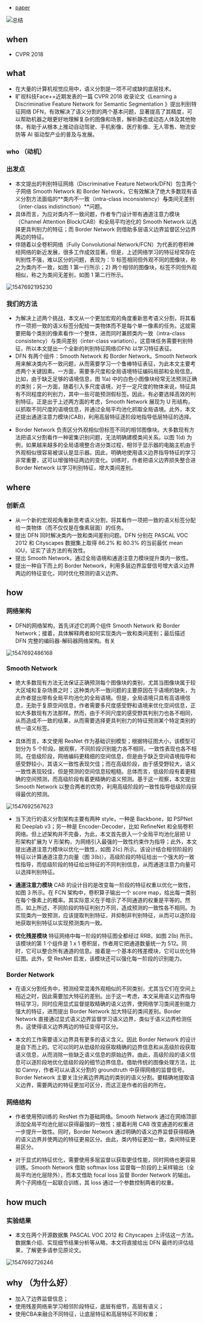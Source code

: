 - [paper](paper/13.306-18-Learning-a-Discriminative-Feature-Network-for-Semantic-Segmentation.pdf)

![总结](readme/13.306-思维导图.png)

## when

-  CVPR 2018

## what

- 在大量的计算机视觉应用中，语义分割是一项不可或缺的底层技术。
- 旷视科技Face++近期发表的一篇 CVPR 2018 收录论文《Learning a Discriminative Feature Network for Semantic Segmentation 》提出判别特征网络 DFN，有效解决了语义分割的两个基本问题，显著提高了其精度，可以帮助机器之眼更好地理解复杂的图像和场景，解析静态或动态人体及其他物体，有助于从根本上推动自动驾驶、手机影像、医疗影像、无人零售、物流安防等 AI 驱动型产业的普及与发展。

### who （动机）

### 出发点

- 本文提出的判别特征网络（Discriminative Feature Network/DFN）包含两个子网络 Smooth Network 和 Border Network，它有效解决了绝大多数现有语义分割方法面临的**类内不一致（intra-class inconsistency）**与**类间无差别（inter-class indistinction）**问题。
- 具体而言，为应对类内不一致问题，作者专门设计带有通道注意力模块（Channel Attention Block/CAB）和全局平均池化的 Smooth Network 以选择更具判别力的特征；而 Border Network 则借助多层语义边界监督区分边界两边的特征。
- 伴随着以全卷积网络（Fully Convolutional Network/FCN）为代表的卷积神经网络的新近发展，很多工作成效显著。但是，上述网络学习的特征经常存在判别性不强，难以区分的问题，表现为：1) 标签相同但外观不同的图像块，称之为类内不一致，如图 1 第一行所示；2) 两个相邻的图像块，标签不同但外观相似，称之为类间无差别，如图 1 第二行所示。

![1547692195230](readme/13.306-语义分割-问题.png)

### 我们的方法

* 为解决上述两个挑战，本文从一个更加宏观的角度重新思考语义分割，将其看作一项把一致的语义标签分配给一类物体而不是每个单一像素的任务。这就需要把每个类别的像素看作一个整体，进而同时兼顾类内一致（intra-class consistency）与类间差别（inter-class variation）。这意味任务需要判别特征，所以本文提出一个全新的判别特征网络(DFN) 以学习特征表征。
* DFN 有两个组件：Smooth Network 和 Border Network。Smooth Network 用来解决类内不一致问题，从而需要学习一个鲁棒特征表征，为此本文主要考虑两个关键因素。一方面，需要多尺度和全局语境特征编码局部和全局信息。比如，由于缺乏足够的语境信息，图 1(a) 中的白色小图像块经常无法预测正确的类别；另一方面，随着引入多尺度语境，对于一定尺度的物体来说，特征具有不同程度的判别力，其中一些可能预测假标签。因此，有必要选择高效的判别特征。正是出于上述两方面的考虑，Smooth Network 展现为 U 形结构，以抓取不同尺度的语境信息，并通过全局平均池化抓取全局语境。此外，本文还提出通道注意力模块(CAB)，利用高层特征逐阶段地指导低层特征的选择。

- Border Network 负责区分外观相似但标签不同的相邻图像块。大多数现有方法把语义分割看作一种密集识别问题，无法明确建模类间关系。以图 1(d) 为例，如果越来越多的全局语境整合进分类过程，相邻于显示器的电脑主机由于外观相似很容易被误认是显示器。因此，明确地使用语义边界指导特征的学习非常重要，这可以增强特征两边的变化。训练时，作者把语义边界损失整合进 Border Network 以学习判别特征，增大类间差别。

## where

### 创新点

- 从一个新的宏观视角重新思考语义分割，将其看作一项把一致的语义标签分配给一类物体（而不仅仅是在像素层面）的任务。
- 提出 DFN 同时解决类内一致和类间差别问题。DFN 分别在 PASCAL VOC 2012 和 Cityscapes 数据集上取得 86.2% 和 80.3% 的当前最优 mean IOU，证实了该方法的有效性。
- 提出 Smooth Network，通过全局语境和通道注意力模块提升类内一致性。
- 提出一种自下而上的 Border Network，利用多层边界监督信号增大语义边界两边的特征变化，同时优化预测的语义边界。

## how

### 网络架构

* DFN的网络架构，首先详述它的两个组件 Smooth Network 和 Border Network；接着，具体解释两者如何实现类内一致和类间差别；最后描述 DFN 完整的编码器-解码器网络架构。有关

![1547692486168](readme/13.306-DFN-概览.png)

### Smooth Network

* 绝大多数现有方法无法保证正确预测每个图像块的类别，尤其当图像块属于较大区域和复杂场景之时；这种类内不一致问题的主要原因在于语境的缺失，为此作者提出带有全局平均池化的全局语境。但是，全局语境只具有高语境信息，无助于复原空间信息，作者需要多尺度感受野和语境来优化空间信息，正如大多数现有方法那样。然而，由于不同尺度的感受野其判别力也各不相同，从而造成不一致的结果，从而需要选择更具判别力的特征预测某个特定类别的统一语义标签。

* 具体而言，本文使用 ResNet 作为基础识别模型；根据特征图大小，该模型可划分为 5 个阶段。据观察，不同阶段识别能力各不相同，一致性表现也各不相同。在低级阶段，网络编码更精细的空间信息，但是由于缺乏空间语境指导和感受野较小，其语义一致性表现欠佳；而在高级阶段，由于感受野较大，语义一致性表现较佳，但是预测的空间信息较粗糙。总体而言，低级阶段有着更精确的空间预测，而高级阶段有着更精确的语义预测。基于这一观察，本文提出 Smooth Network 以整合两者的优势，利用高级阶段的一致性指导低级阶段获得最优的预测。

![1547692567623](readme/13.306-smooth-network.png)

* 当下流行的语义分割架构主要有两种 style，一种是 Backbone，如 PSPNet 和 Deeplab v3；另一种是 Encoder-Decoder，比如 RefineNet 和全局卷积网络。但上述架构并不完备，为此，本文首先嵌入一个全局平均池化层把 U 形架构扩展为 V 形架构，为网络引入最强的一致性约束作为指导；此外，本文提出通道注意力模块以优化一致性，如图 2(c) 所示。该设计结合相邻阶段的特征以计算通道注意力向量（图 3(b)）。高级阶段的特征给出一个强大的一致性指导，而低级阶段的特征给出特征的不同判别信息，从而通道注意力向量可以选择判别特征。

* **通道注意力模块** CAB 的设计目的是改变每一阶段的特征权重以优化一致性，如图 3 所示。在 FCN 架构中，卷积算子输出一个 score map，给出每一类别在每个像素上的概率。其实际意义在于暗示了不同通道的权重是平等的。然而，如上所述，不同阶段的特征判别力不同，造成预测的一致性各不相同。为实现类内一致预测，应该提取判别特征，并抑制非判别特征，从而可以逐阶段地获取判别特征以实现预测类内一致。

* **优化残差模块** 特征网络中每一阶段的特征图全都经过 RRB，如图 2(b) 所示。该模块的第 1 个组件是 1 x 1 卷积层，作者用它把通道数量统一为 512。同时，它可以整合所有通道的信息。接着是一个基本的残差模块，它可以优化特征图。此外，受 ResNet 启发，该模块还可以强化每一阶段的识别能力。

### Border Network

* 在语义分割任务中，预测经常混淆外观相似的不同类别，尤其当它们在空间上相近之时，因此需要加大特征的差别。出于这一考虑，本文采用语义边界指导特征学习，同时应用显式监督提取精确的语义边界，使网络学习类间差别能力强大的特征，进而提出 Border Network 加大特征的类间差别。Border Network 直接通过显式语义边界监督学习语义边界，类似于语义边界检测任务。这使得语义边界两边的特征变得可区分。

* 本文的工作需要语义边界具有更多的语义含义。因此 Border Network 的设计是自下而上的。它可以同时从低级阶段获取精确的边界信息和从高级阶段获取语义信息，从而消除一些缺乏语义信息的原始边界。由此，高级阶段的语义信息可以逐阶段地优化低级阶段的细节边界信息。借助传统的图像处理方法，比如 Canny，作者可以从语义分割的 groundtruth 中获得网络的监督信号。Border Network 主要关注分离边界两边的类别的语义分割。要精确地提取语义边界，需要两边的特征更加可区分，而这正是作者的目的所在。

### 网络结构

* 作者使用预训练的 ResNet 作为基础网络。Smooth Network 通过在网络顶部添加全局平均池化层以获得最强的一致性；接着利用 CAB 改变通道的权重进一步提升一致性。同时，Border Network 通过明确的语义边界监督获得精确的语义边界并使两边的特征更易区分。由此，类内特征更加一致，类间特征更易区分。

* 对于显式的特征优化，需要使用多层监督以获取更佳性能，同时网络也更容易训练。Smooth Network 借助 softmax loss 监督每一阶段的上采样输出（全局平均池化层除外），而本文借助 focal loss 监督 Border Network 的输出。两个子网络在一起联合训练，其 loss 通过一个参数控制两者的权重。

## how much

### 实验结果

* 本文在两个开源数据集 PASCAL VOC 2012 和 Cityscapes 上评估这一方法。数据集介绍、实现细节结果分析等从略，本文将直接给出 DFN 最终的评估结果，了解更多请参见原论文。

![1547692726246](readme/13.306-实验结果-voc.png)



## why （为什么好）

* 加入了边界监督信息；
* 使用残差网络来学习相邻阶段特征，底层有细节，高层有语义；
* 使用CBA来融合不同特征，让底层特征和高层特征不同权重；

